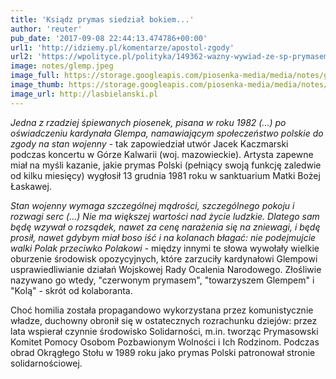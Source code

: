 ```yaml
---
title: 'Ksiądz prymas siedział bokiem...'
author: 'reuter'
pub_date: '2017-09-08 22:44:13.474786+00:00'
url1: 'http://idziemy.pl/komentarze/apostol-zgody'
url2: 'https://wpolityce.pl/polityka/149362-wazny-wywiad-ze-sp-prymasem-glempem-o-stanie-wojennym-wyjscie-z-tamtej-trudnej-sytuacji-widzialem-nie-w-kombinacjach-politycznych-lecz-w-zawierzeniu-panu-bogu'
image: notes/glemp.jpeg
image_full: https://storage.googleapis.com/piosenka-media/media/notes/glemp.jpeg
image_thumb: https://storage.googleapis.com/piosenka-media/media/notes/glemp.jpeg.0x300_q85_upscale.jpg
image_url: http://lasbielanski.pl
---
```


_Jedna z rzadziej śpiewanych piosenek, pisana w roku 1982 \(...\) po oświadczeniu kardynała Glempa, namawiającym społeczeństwo polskie do zgody na stan wojenny_ \- tak zapowiedział utwór Jacek Kaczmarski podczas koncertu w Górze Kalwarii \(woj. mazowieckie\). Artysta zapewne miał na myśli kazanie, jakie prymas Polski \(pełniący swoją funkcję zaledwie od kilku miesięcy\) wygłosił 13 grudnia 1981 roku w sanktuarium Matki Bożej Łaskawej.

_Stan wojenny wymaga szczególnej mądrości, szczególnego pokoju i rozwagi serc \(...\) Nie ma większej wartości nad życie ludzkie. Dlatego sam będę wzywał o rozsądek, nawet za cenę narażenia się na zniewagi, i będę prosił, nawet gdybym miał boso iść i na kolanach błagać: nie podejmujcie walki Polak przeciwko Polakowi_ \- między innymi te słowa wywołały wielkie oburzenie środowisk opozycyjnych, które zarzuciły kardynałowi Glempowi usprawiedliwianie działań Wojskowej Rady Ocalenia Narodowego. Złośliwie nazywano go wtedy, "czerwonym prymasem", "towarzyszem Glempem" i "Kolą" \- skrót od kolaboranta.

Choć homilia została propagandowo wykorzystana przez komunistycznie władze, duchowny obronił się w ostatecznych rozrachunku dziejów: przez lata wspierał czynnie środowisko Solidarności, m.in. tworząc Prymasowski Komitet Pomocy Osobom Pozbawionym Wolności i Ich Rodzinom. Podczas obrad Okrągłego Stołu w 1989 roku jako prymas Polski patronował stronie solidarnościowej.